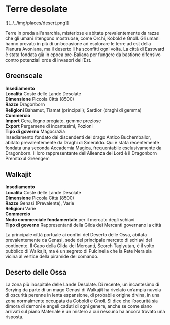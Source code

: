 # Terre desolate
![[../../img/places/desert.png]]

Terre in preda all'anarchia, misteriose e abitate prevalentemente da razze che gli umani ritengono mostruose, come Orchi, Kobold e Gnoll. Gli umani hanno provato in più di un’occasione ad esplorare le terre ad est della Pianura Avoniana, ma il deserto li ha sconfitti ogni volta. La città di Eastward è stata fondata già in epoca pre-Baliana per fungere da bastione difensivo contro potenziali orde di invasori dell’Est.

## Greenscale

**Insediamento  
Località** Coste delle Lande Desolate  
**Dimensione** Piccola Città (8500)  
**Razze** Dragonborn  
**Religioni** Bahamut, Tiamat (principali); Sardior (draghi di gemma)  
**Commercio**  
**Import** Cera, legno pregiato, gemme preziose  
**Export** Pergamene di incantesimi, Pozioni  
**Tipo di governo** Magocrazia  
Insediamento fondato dai discendenti del drago Antico Buchemballor, abitato prevalentemente da Draghi di Smeraldo. Qui è stata recentemente fondata una seconda Accademia Magica, frequentabile esclusivamente da Dragonborn. Il loro rappresentante dell’Alleanza dei Lord è il Dragonborn Premtaxul Greengem

## Walkajit

**Insediamento  
Località** Coste delle Lande Desolate  
**Dimensione** Piccola Città (8500)  
**Razze** Genasi (Prevalente), Varie  
**Religioni** Varie  
**Commercio**  
**Nodo commerciale fondamentale** per il mercato degli schiavi  
**Tipo di governo** Rappresentanti della Gilda dei Mercanti governano la città

La principale città portuale ai confini del Deserto delle Ossa, abitata prevalentemente da Genasi, sede del principale mercato di schiavi del continente. Il Capo della Gilda dei Mercanti, Scorch Tagiyutan, è il volto pubblico di Walkajit, ma è un segreto di Pulcinella che la Rete Nera sia vicina al vertice della piramide del comando.

## Deserto delle Ossa

La zona più inospitale delle Lande Desolate. Di recente, un incantesimo di Scrying da parte di un mago Genasi di Walkajit ha rivelato un’ampia nuvola di oscurità perenne in lenta espansione, di probabile origine divina, in una zona normalmente occupata da Coboldi e Gnoll. Si dice che l’oscurità sia dimora di demoni e angeli caduti di ogni genere, anche se come siano arrivati sul piano Materiale è un mistero a cui nessuno ha ancora trovato una risposta.